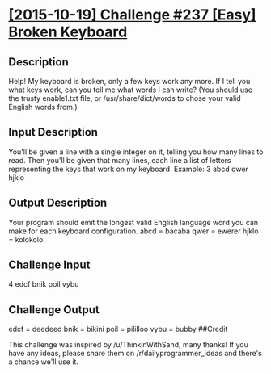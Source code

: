 # [[2015-10-19] Challenge #237 [Easy] Broken Keyboard](https://www.reddit.com/r/dailyprogrammer/comments/3pcb3i/20151019_challenge_237_easy_broken_keyboard/)

## Description

Help! My keyboard is broken, only a few keys work any more. If I tell you what keys work, can you tell me what words I can write?
(You should use the trusty enable1.txt file, or /usr/share/dict/words to chose your valid English words from.)
## Input Description

You'll be given a line with a single integer on it, telling you how many lines to read. Then you'll be given that many lines, each line a list of letters representing the keys that work on my keyboard. Example:
3
abcd
qwer
hjklo
## Output Description

Your program should emit the longest valid English language word you can make for each keyboard configuration.
abcd = bacaba
qwer = ewerer
hjklo = kolokolo
## Challenge Input

4
edcf
bnik
poil
vybu
## Challenge Output

edcf = deedeed
bnik = bikini
poil = pililloo
vybu = bubby
##Credit

This challenge was inspired by /u/ThinkinWithSand, many thanks! If you have any ideas, please share them on /r/dailyprogrammer_ideas and there's a chance we'll use it.
